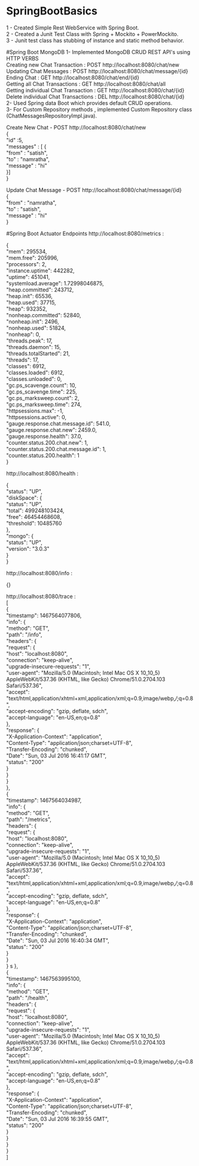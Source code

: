 # SpringBootBasics
1 - Created Simple Rest WebService with Spring Boot.  
2 - Created a Junit Test Class with Spring + Mockito + PowerMockito.   
3 - Junit test class has stubbing of instance and static method behavior.  

#Spring Boot MongoDB
1- Implemented MongoDB CRUD REST API's using HTTP VERBS   
	Creating new Chat Transaction : POST http://localhost:8080/chat/new  
	Updating Chat Messages : POST http://localhost:8080/chat/message/{id}    
	Ending Chat : GET http://localhost:8080/chat/end/{id}  
	Getting all Chat Transactions : GET http://localhost:8080/chat/all  
	Getting individual Chat Transaction : GET http://localhost:8080/chat/{id}  
	Delete individual Chat Transactions : DEL http://localhost:8080/chat/{id}  
2- Used Spring data Boot which provides default CRUD operations.     
3- For Custom Repository methods , implemented Custom Repository class (ChatMessagesRepositoryImpl.java).  

Create New Chat - POST http://localhost:8080/chat/new  
{  
   "id" :5,  
   "messages" : [ {  
                 "from" : "satish",  
                 "to" : "namratha",  
                 "message" : "hi"  
                 }]  
}  

Update Chat Message - POST http://localhost:8080/chat/message/{id}  
{  
                 "from" : "namratha",  
                 "to" : "satish",  
                 "message" : "hi"  
}  

#Spring Boot Actuator Endpoints
 http://localhost:8080/metrics :  
 
 {  
  "mem": 295534,  
  "mem.free": 205996,  
  "processors": 2,  
  "instance.uptime": 442282,  
  "uptime": 451041,  
  "systemload.average": 1.72998046875,  
  "heap.committed": 243712,  
  "heap.init": 65536,  
  "heap.used": 37715,  
  "heap": 932352,  
  "nonheap.committed": 52840,  
  "nonheap.init": 2496,  
  "nonheap.used": 51824,  
  "nonheap": 0,  
  "threads.peak": 17,  
  "threads.daemon": 15,  
  "threads.totalStarted": 21,  
  "threads": 17,  
  "classes": 6912,  
  "classes.loaded": 6912,  
  "classes.unloaded": 0,  
  "gc.ps_scavenge.count": 10,  
  "gc.ps_scavenge.time": 225,  
  "gc.ps_marksweep.count": 2,  
  "gc.ps_marksweep.time": 274,  
  "httpsessions.max": -1,  
  "httpsessions.active": 0,  
  "gauge.response.chat.message.id": 541.0,  
  "gauge.response.chat.new": 2459.0,  
  "gauge.response.health": 37.0,  
  "counter.status.200.chat.new": 1,  
  "counter.status.200.chat.message.id": 1,  
  "counter.status.200.health": 1  
}  

 http://localhost:8080/health : 
 
 {  
  "status": "UP",  
  "diskSpace": {  
    "status": "UP",  
    "total": 499248103424,  
    "free": 46454468608,  
    "threshold": 10485760  
  },  
  "mongo": {  
    "status": "UP",  
    "version": "3.0.3"  
  }  
}  


 http://localhost:8080/info :  
 
 {}  
 
 http://localhost:8080/trace :  
 [  
  {  
    "timestamp": 1467564077806,  
    "info": {  
      "method": "GET",  
      "path": "/info",  
      "headers": {  
        "request": {  
          "host": "localhost:8080",  
          "connection": "keep-alive",  
          "upgrade-insecure-requests": "1",  
          "user-agent": "Mozilla/5.0 (Macintosh; Intel Mac OS X 10_10_5) AppleWebKit/537.36 (KHTML, like Gecko) Chrome/51.0.2704.103 Safari/537.36",  
          "accept": "text/html,application/xhtml+xml,application/xml;q=0.9,image/webp,*/*;q=0.8",  
          "accept-encoding": "gzip, deflate, sdch",  
          "accept-language": "en-US,en;q=0.8"  
        },  
        "response": {  
          "X-Application-Context": "application",  
          "Content-Type": "application/json;charset=UTF-8",  
          "Transfer-Encoding": "chunked",  
          "Date": "Sun, 03 Jul 2016 16:41:17 GMT",  
          "status": "200"  
        }  
      }  
    }  
  },  
  {  
    "timestamp": 1467564034987,  
    "info": {  
      "method": "GET",  
      "path": "/metrics",  
      "headers": {  
        "request": {  
          "host": "localhost:8080",  
          "connection": "keep-alive",  
          "upgrade-insecure-requests": "1",  
          "user-agent": "Mozilla/5.0 (Macintosh; Intel Mac OS X 10_10_5) AppleWebKit/537.36 (KHTML, like Gecko) Chrome/51.0.2704.103 Safari/537.36",  
          "accept": "text/html,application/xhtml+xml,application/xml;q=0.9,image/webp,*/*;q=0.8",  
          "accept-encoding": "gzip, deflate, sdch",  
          "accept-language": "en-US,en;q=0.8"  
        },  
        "response": {  
          "X-Application-Context": "application",  
          "Content-Type": "application/json;charset=UTF-8",  
          "Transfer-Encoding": "chunked",  
          "Date": "Sun, 03 Jul 2016 16:40:34 GMT",  
          "status": "200"  
        }  
      }  
    }  s
  },  
  {  
    "timestamp": 1467563995100,  
    "info": {  
      "method": "GET",  
      "path": "/health",  
      "headers": {   
        "request": {  
          "host": "localhost:8080",  
          "connection": "keep-alive",  
          "upgrade-insecure-requests": "1",  
          "user-agent": "Mozilla/5.0 (Macintosh; Intel Mac OS X 10_10_5) AppleWebKit/537.36 (KHTML, like Gecko) Chrome/51.0.2704.103 Safari/537.36",  
          "accept": "text/html,application/xhtml+xml,application/xml;q=0.9,image/webp,*/*;q=0.8",  
          "accept-encoding": "gzip, deflate, sdch",  
          "accept-language": "en-US,en;q=0.8"  
        },  
        "response": {  
          "X-Application-Context": "application",  
          "Content-Type": "application/json;charset=UTF-8",  
          "Transfer-Encoding": "chunked",  
          "Date": "Sun, 03 Jul 2016 16:39:55 GMT",  
          "status": "200"  
        }  
      }  
    }  
  }  
]  
